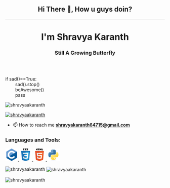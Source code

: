 <h2 align="center">Hi There 👋, How u guys doin?</h2><hr>
<h1 align="center">I'm Shravya Karanth</h1>
<h3 align="center">Still A Growing Butterfly</h3><br><br>
<p align="left">if sad()==True:<br>&nbsp;&nbsp;&nbsp;&nbsp;&nbsp;&nbsp;&nbsp;&nbsp;sad().stop()<br>&nbsp;&nbsp;&nbsp;&nbsp;&nbsp;&nbsp;&nbsp;&nbsp;beAwesome()<br>&nbsp;&nbsp;&nbsp;&nbsp;&nbsp;&nbsp;&nbsp;&nbsp;pass<p>

<p align="left"> <img src="https://komarev.com/ghpvc/?username=shravyaakaranth&label=Profile%20views&color=0e75b6&style=flat" alt="shravyaakaranth" /> </p>

<p align="left">
  <a href="https://github.com/ryo-ma/github-profile-trophy"
    ><img
      src="https://github-profile-trophy.vercel.app/?username=shravyaakaranth"
      alt="shravyaakaranth"
  /></a>
</p>

- 📫 How to reach me **shravyakaranth64715@gmail.com**


<h3 align="left">Languages and Tools:</h3>
<p align="left"> <a href="https://www.cprogramming.com/" target="_blank"> <img src="https://raw.githubusercontent.com/devicons/devicon/master/icons/c/c-original.svg" alt="c" width="40" height="40"/> </a> <a href="https://www.w3schools.com/css/" target="_blank"> <img src="https://raw.githubusercontent.com/devicons/devicon/master/icons/css3/css3-original-wordmark.svg" alt="css3" width="40" height="40"/> </a> <a href="https://www.w3.org/html/" target="_blank"> <img src="https://raw.githubusercontent.com/devicons/devicon/master/icons/html5/html5-original-wordmark.svg" alt="html5" width="40" height="40"/> </a> <a href="https://www.python.org" target="_blank"> <img src="https://raw.githubusercontent.com/devicons/devicon/master/icons/python/python-original.svg" alt="python" width="40" height="40"/> </a> </p>
<p>
  <img
    align="left"
    src="https://github-readme-stats.vercel.app/api/top-langs?username=shravyaakaranth&show_icons=true&locale=en&layout=compact"
    alt="shravyaakaranth"
  />
</p>

<p>
  &nbsp;<img
    align="center"
    src="https://github-readme-stats.vercel.app/api?username=shravyaakaranth&show_icons=true&locale=en"
    alt="shravyaakaranth"
  />
</p>

<p>
  <img
    align="center"
    src="https://github-readme-streak-stats.herokuapp.com/?user=shravyaakaranth&"
    alt="shravyaakaranth"
  />
</p>
